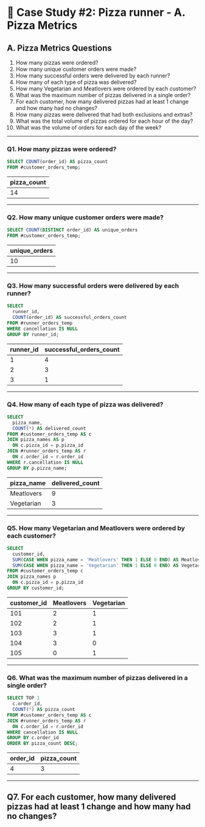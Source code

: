 # :pizza: Case Study #2: Pizza runner - A. Pizza Metrics

## A. Pizza Metrics Questions

1. How many pizzas were ordered?
2. How many unique customer orders were made?
3. How many successful orders were delivered by each runner?
4. How many of each type of pizza was delivered?
5. How many Vegetarian and Meatlovers were ordered by each customer?
6. What was the maximum number of pizzas delivered in a single order?
7. For each customer, how many delivered pizzas had at least 1 change and how many had no changes?
8. How many pizzas were delivered that had both exclusions and extras?
9. What was the total volume of pizzas ordered for each hour of the day?
10. What was the volume of orders for each day of the week?

***

### Q1. How many pizzas were ordered?

````sql
SELECT COUNT(order_id) AS pizza_count
FROM #customer_orders_temp;
````

| pizza_count |
| ----------- |
| 14          |

***

### Q2. How many unique customer orders were made?

````sql
SELECT COUNT(DISTINCT order_id) AS unique_orders
FROM #customer_orders_temp;
````

| unique_orders |
| ------------- | 
| 10            |

***

### Q3. How many successful orders were delivered by each runner?

````sql
SELECT 
  runner_id,
  COUNT(order_id) AS successful_orders_count
FROM #runner_orders_temp
WHERE cancellation IS NULL
GROUP BY runner_id;
````

| runner_id | successful_orders_count  |
| --------- | ------------------------ |
| 1         | 4                        |
| 2         | 3                        |
| 3         | 1                        |

***

### Q4. How many of each type of pizza was delivered?

````sql
SELECT 
  pizza_name,
  COUNT(*) AS delivered_count
FROM #customer_orders_temp AS c
JOIN pizza_names AS p 
  ON c.pizza_id = p.pizza_id
JOIN #runner_orders_temp AS r 
  ON c.order_id = r.order_id
WHERE r.cancellation IS NULL
GROUP BY p.pizza_name;
````

| pizza_name | delivered_count |
| ---------- | --------------- |
| Meatlovers | 9               |
| Vegetarian | 3               |

***

### Q5. How many Vegetarian and Meatlovers were ordered by each customer?

````sql
SELECT
  customer_id,
  SUM(CASE WHEN pizza_name = 'Meatlovers' THEN 1 ELSE 0 END) AS Meatlovers,
  SUM(CASE WHEN pizza_name = 'Vegetarian' THEN 1 ELSE 0 END) AS Vegetarian
FROM #customer_orders_temp c 
JOIN pizza_names p
  ON c.pizza_id = p.pizza_id
GROUP BY customer_id;
````

| customer_id | Meatlovers | Vegetarian  |
| ----------- | ---------- | ----------- |
| 101         | 2          | 1           |
| 102         | 2          | 1           |
| 103         | 3          | 1           |
| 104         | 3          | 0           |
| 105         | 0          | 1           |

***

### Q6. What was the maximum number of pizzas delivered in a single order?

````sql
SELECT TOP 1
  c.order_id,
  COUNT(*) AS pizza_count
FROM #customer_orders_temp AS c
JOIN #runner_orders_temp AS r 
  ON c.order_id = r.order_id
WHERE cancellation IS NULL
GROUP BY c.order_id
ORDER BY pizza_count DESC;
````

| order_id | pizza_count |
| -------- | ----------- |
| 4        | 3           |

***

## Q7. For each customer, how many delivered pizzas had at least 1 change and how many had no changes?